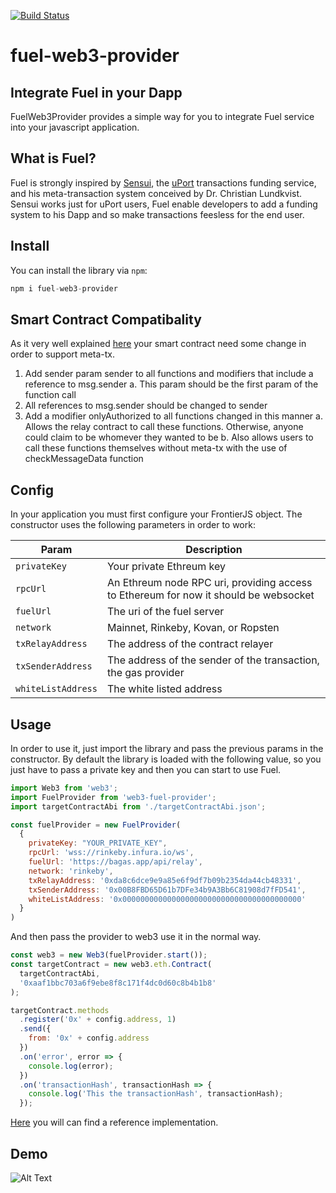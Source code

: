 [![Build Status](https://travis-ci.com/Frontier-project/FrontierJS.svg?token=DJeMzxJJncp3nRaEUuxH&branch=master)](https://travis-ci.com/Frontier-project/FrontierJS)

# fuel-web3-provider

## Integrate Fuel in your Dapp

FuelWeb3Provider provides a simple way for you to integrate Fuel service into your javascript application.

## What is Fuel?

Fuel is strongly inspired by [Sensui](https://github.com/ConsenSys/lambda-sensui), the [uPort](https://uport.me) transactions funding service, and his meta-transaction system conceived by Dr. Christian Lundkvist. Sensui works just for uPort users, Fuel enable developers to add a funding system to his Dapp and so make transactions feesless for the end user.

## Install

You can install the library via `npm`:

```javascript
npm i fuel-web3-provider
```

## Smart Contract Compatibality

As it very well explained [here](https://github.com/uport-project/uport-identity/blob/develop/docs/reference/txRelay.md) your smart contract need some change in order to support meta-tx.

1.  Add sender param sender to all functions and modifiers that include a reference to msg.sender a. This param should be the first param of the function call
2.  All references to msg.sender should be changed to sender
3.  Add a modifier onlyAuthorized to all functions changed in this manner a. Allows the relay contract to call these functions. Otherwise, anyone could claim to be whomever they wanted to be b. Also allows users to call these functions themselves without meta-tx with the use of checkMessageData function

## Config

In your application you must first configure your FrontierJS object. The constructor uses the following parameters in order to work:

| Param              | Description                                                          |
| ------------------ | -------------------------------------------------------------------- |
| `privateKey`       | Your private Ethreum key                                             |
| `rpcUrl`           | An Ethreum node RPC uri, providing access to Ethereum for now it should be websocket |
| `fuelUrl`          | The uri of the fuel server                                             |
| `network`          | Mainnet, Rinkeby, Kovan, or Ropsten                                  |
| `txRelayAddress`   | The address of the contract relayer                                  |
| `txSenderAddress`  | The address of the sender of the transaction, the gas provider       |
| `whiteListAddress` | The white listed address                                             |

## Usage

In order to use it, just import the library and pass the previous params in the constructor.
By default the library is loaded with the following value, so you just have to pass a private key and then you can start to use Fuel.

```javascript
import Web3 from 'web3';
import FuelProvider from 'web3-fuel-provider';
import targetContractAbi from './targetContractAbi.json';

const fuelProvider = new FuelProvider(
  {
    privateKey: "YOUR_PRIVATE_KEY",
    rpcUrl: 'wss://rinkeby.infura.io/ws',
    fuelUrl: 'https://bagas.app/api/relay',
    network: 'rinkeby',
    txRelayAddress: '0xda8c6dce9e9a85e6f9df7b09b2354da44cb48331',
    txSenderAddress: '0x00B8FBD65D61b7DFe34b9A3Bb6C81908d7fFD541',
    whiteListAddress: '0x0000000000000000000000000000000000000000'
  }
)

```

And then pass the provider to web3 use it in the normal way.

```javascript
const web3 = new Web3(fuelProvider.start());
const targetContract = new web3.eth.Contract(
  targetContractAbi,
  '0xaaf1bbc703a6f9ebe8f8c171f4dc0d60c8b4b1b8'
);

targetContract.methods
  .register('0x' + config.address, 1)
  .send({
    from: '0x' + config.address
  })
  .on('error', error => {
    console.log(error);
  })
  .on('transactionHash', transactionHash => {
    console.log('This the transactionHash', transactionHash);
  });
```

[Here](https://github.com/ahmb84/fuel-node-example) you will can find a reference implementation.

## Demo

![Alt Text](https://media.giphy.com/media/5BPWeEFH2Aqo4Xv6no/giphy.gif)


